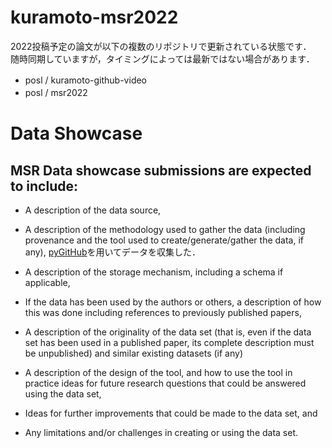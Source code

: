 # kuramoto-msr2022
2022投稿予定の論文が以下の複数のリポジトリで更新されている状態です．<br>
随時同期していますが，タイミングによっては最新ではない場合があります．

- posl / kuramoto-github-video　　
- posl / msr2022　　

# Data Showcase
## MSR Data showcase submissions are expected to include:

- A description of the data source,
- A description of the methodology used to gather the data (including provenance and the tool used to create/generate/gather the data, if any),
[pyGitHub](https://pygithub.readthedocs.io/en/latest/introduction.html)を用いてデータを収集した．

- A description of the storage mechanism, including a schema if applicable,
- If the data has been used by the authors or others, a description of how this was done including references to previously published papers,
- A description of the originality of the data set (that is, even if the data set has been used in a published paper, its complete description must be unpublished) and similar existing datasets (if any)
- A description of the design of the tool, and how to use the tool in practice ideas for future research questions that could be answered using the data set,
- Ideas for further improvements that could be made to the data set, and
- Any limitations and/or challenges in creating or using the data set.
